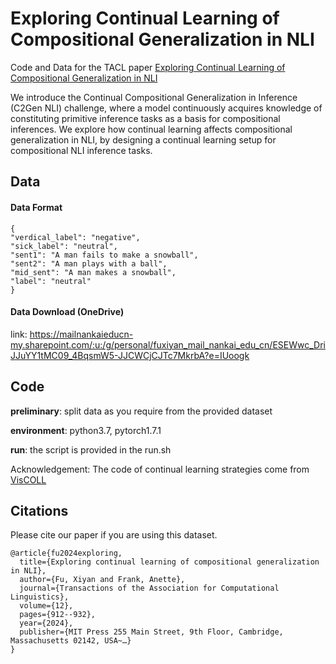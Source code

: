 # Exploring Continual Learning of Compositional Generalization in NLI
Code and Data for the TACL paper [Exploring Continual Learning of Compositional Generalization in NLI](https://direct.mit.edu/tacl/article/doi/10.1162/tacl_a_00680/123881)

We introduce the Continual Compositional Generalization in Inference (C2Gen NLI) challenge, where a model continuously acquires knowledge of constituting primitive inference tasks as a basis for compositional inferences. We explore how continual learning affects compositional generalization in NLI, by designing a continual learning setup for compositional NLI inference tasks.
 
## Data
#### Data Format
```
{
"verdical_label": "negative",        
"sick_label": "neutral",    
"sent1": "A man fails to make a snowball", 
"sent2": "A man plays with a ball", 
"mid_sent": "A man makes a snowball",
"label": "neutral"   
}
```

#### Data Download (OneDrive)
link: https://mailnankaieducn-my.sharepoint.com/:u:/g/personal/fuxiyan_mail_nankai_edu_cn/ESEWwc_DriJJuYY1tMC09_4BqsmW5-JJCWCjCJTc7MkrbA?e=IUoogk

## Code
**preliminary**: split data as you require from the provided dataset

**environment**: python3.7, pytorch1.7.1

**run**: the script is provided in the run.sh

Acknowledgement: The code of continual learning strategies come from [VisCOLL](https://github.com/INK-USC/VisCOLL)

## Citations
Please cite our paper if you are using this dataset.
```
@article{fu2024exploring,
  title={Exploring continual learning of compositional generalization in NLI},
  author={Fu, Xiyan and Frank, Anette},
  journal={Transactions of the Association for Computational Linguistics},
  volume={12},
  pages={912--932},
  year={2024},
  publisher={MIT Press 255 Main Street, 9th Floor, Cambridge, Massachusetts 02142, USA~…}
}
```

